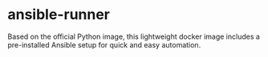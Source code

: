 # ansible-runner

Based on the official Python image, this lightweight docker image includes a pre-installed Ansible setup for quick and easy automation.
